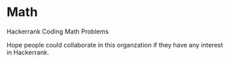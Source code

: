 # Math
Hackerrank Coding Math Problems

Hope people could collaborate in this organzation if they have any interest in Hackerrank. 
